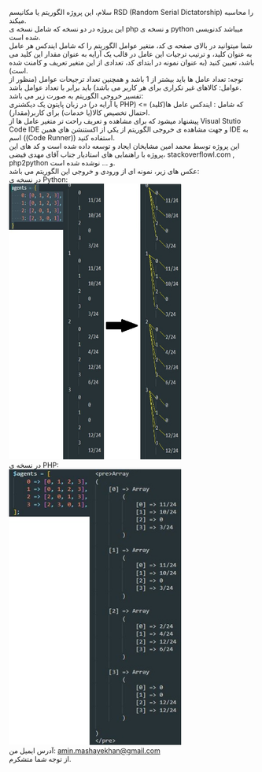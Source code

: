 سلام، اين پروژه الگوريتم یا مکانیسم RSD (Random Serial Dictatorship) را محاسبه میکند.\
این پروژه در دو نسخه که شامل نسخه ی php و نسخه ی python میباشد کدنویسی شده است.\
شما میتوانید در بالای صفحه ی کد، متغیر عوامل الگوریتم را که شامل ایندکس هر عامل به عنوان کلید، و ترتیب ترجیات این عامل در قالب یک آرایه به عنوان
مقدار این کلید می باشد، تعیین کنید (به عنوان نمونه در ابتدای کد، تعدادی از این متغیر تعریف و کامنت شده است).\
توجه: تعداد عامل ها باید بیشتر از 1 باشد و همچنین تعداد ترجیحات عوامل (منظور از عوامل: کالاهای غیر تکراری برای هر کاربر می باشد) باید برابر با تعداد عوامل باشد.\
تفسیر خروجی الگوریتم به صورت زیر می باشد:\
در زبان پایتون یک دیکشنری (یا آرایه در PHP) که شامل : ایندکس عامل ها(کلید) => احتمال تخصیص کالا(یا خدمات) برای کاربر(مقدار).\
پیشنهاد میشود که برای مشاهده و تعریف راحت تر متغیر عامل ها  از Visual Stutio Code IDE و جهت مشاهده ی خروجی الگوریتم از يكي از اکستنشن هاي همين IDE به اسم ((Code Runner)) استفاده کنید.\
این پروژه توسط محمد امین مشایخان ایجاد و توسعه داده شده است و کد های این پروژه با راهنمایی های استادیار جناب آقای مهدی فیضی، stackoverflowl.com , php2python و ... نوشده شده است.\
عکس های زیر، نمونه ای از ورودی و خروجی این الگوریتم می باشد:\
در نسخه ی Python: \
  <img src="Python-input-&-output-sample.jpg" width="350" height="560" alt="accessibility text">\
در نسخه ی PHP:  
<img src="PHP-input-&-output-sample.JPG" width="350" height="560" title="hover text">\
آدرس ایمیل من: amin.mashayekhan@gmail.com\
از توجه شما متشکرم.
